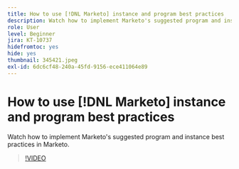 ```yaml
---
title: How to use [!DNL Marketo] instance and program best practices
description: Watch how to implement Marketo's suggested program and instance best practices in Marketo.
role: User
level: Beginner
jira: KT-10737
hidefromtoc: yes
hide: yes
thumbnail: 345421.jpeg
exl-id: 6dc6cf48-240a-45fd-9156-ece411064e89
---
```

# How to use [!DNL Marketo] instance and program best practices

Watch how to implement Marketo's suggested program and instance best practices in Marketo.

>[!VIDEO](https://video.tv.adobe.com/v/345421/?quality=12&learn=on)
